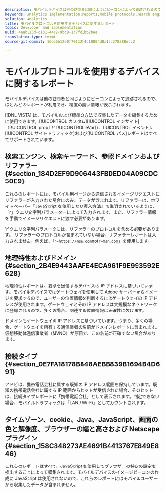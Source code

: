 ```yaml
---
description: モバイルデバイスは他の訪問者と同じようにビーコンによって追跡されるので、ほとんどのレポートが利用でき、精度の高い情報が表示されます。
keywords: Analytics Implementation;reports;mobile protocols;search engines;search keywords;referring domains;referrers;geosegmentation;domains;connection type;time zone;cookies;java;javascript;monitor colors;monitor resolution;browser width;height;netscape plug-in
solution: Analytics
title: モバイルプロトコルを使用するデバイスに関するレポート
topic: Developer and implementation
uuid: 4aab125d-c131-4402-9bc8-1c7fd1bb2bee
translation-type: tm+mt
source-git-commit: 16ba0b12e0f70112f4c10804d0a13c278388ecc2

---
```



# モバイルプロトコルを使用するデバイスに関するレポート

モバイルデバイスは他の訪問者と同じようにビーコンによって追跡されるので、ほとんどのレポートが利用でき、精度の高い情報が表示されます。

[!DNL VISTA] は、モバイルおよび標準の方法で収集したデータを編集するために使用できます。[!UICONTROL カスタム][!UICONTROL インサイト]（[!UICONTROL prop] と [!UICONTROL eVar]）、[!UICONTROL イベント]、[!UICONTROL サイトトラフィック]および[!UICONTROL パス]レポートはすべてサポートされています。

## 検索エンジン、検索キーワード、参照ドメインおよびリファラー {#section_184D2EF9D906443FBDED04A09CDC50E9}

これらのレポートには、モバイル用ページから送信されるイメージリクエストにリファラーが入力された場合にのみ、データが含まれます。リファラーは、ホワイトペーパー『JavaScript を使用しない導入方法』で説明されているように、「r」クエリ文字列パラメーターによって入力されます。また、リファラー情報を手動でイメージリクエストに渡す必要があります。

'r'クエリ文字列パラメータには、リファラーのプロトコルを含める必要があります。 リファラーのプロトコルが含まれていない場合、リファラーレポートは入力されません。例えば、「`r=https://msn.com`not`r=msn.com`」を使用します。

## 地理特性およびドメイン {#section_2B4E9443AAFE4ECA961F9E993592E628}

地理特性レポートは、要求を送信するデバイスの IP アドレスに基づいています。モバイルデバイスではゲートウェイを使用して Adobe サーバーからイメージを要求するので、ユーザーの位置情報を判断するにはゲートウェイの IP アドレスが使用されます。ゲートウェイとその IP アドレスは大規模なネットワークに登録されるので、多くの場合、関連する位置情報は正確性に欠けます。

ドメインもゲートウェイの IP アドレスに基づいています。つまり、多くの場合、ゲートウェイを所有する通信業者の名前がドメインレポートに含まれます。仮想移動体通信事業者（MVNO）が原因で、この名前が正確でない場合があります。

## 接続タイプ {#section_0E7FA18178B848AEBB839B1694B4D691}

アドビは、携帯電話会社に属する既知の IP アドレス範囲を保持しています。既知の携帯電話会社に属する IP 範囲からヒットが受信された場合、そのヒットは、接続タイプレポートに「携帯電話会社」として表示されます。判定できない場合、モバイルトラフィックは「LAN / Wi-Fi」としてカウントされます。

## タイムゾーン、cookie、Java、JavaScript、画面の色と解像度、ブラウザーの幅と高さおよび Netscape プラグイン {#section_158C848273AE4691B4413767E849E846}

これらのレポートはすべて、JavaScript を使用してブラウザーの特定の設定を検出することによって収集されます。モバイルデバイスのイメージビーコンの作成に JavaScript は使用されないので、これらのレポートにはモバイルユーザーから収集したデータが含まれません。
